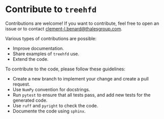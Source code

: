 # Contribute to `treehfd`

Contributions are welcome! If you want to contribute, feel free to open an issue or to contact clement-l.benard@thalesgroup.com.


Various types of contributions are possible:
- Improve documentation.
- Share examples of `treehfd` use.
- Extend the code.


To contribute to the code, please follow these guidelines:
- Create a new branch to implement your change and create a pull request.
- Use `NumPy` convention for docstrings.
- Run `pytest` to ensure that all tests pass, and add new tests for the generated code.
- Use `ruff` and `pyright` to check the code. 
- Documente the code using `sphinx`.
